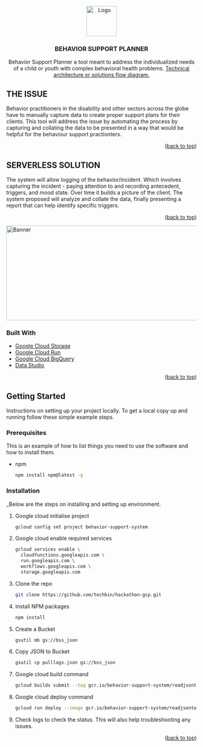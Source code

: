 <div id="top"></div>
<!--
*** Google Cloud Serverless Hackathon 
*** This project is for the Google Cloud Easy as Pie Serverless Hacathon.  The proposed plan will use Google Cloud's to build and deploy serverless application using Cloud Run, Cloud function, Cloud Storage and other Google tools.
*** Thanks again! Let's create something AMAZING! :D
-->



<!-- BEHAVIOR SUPPORT PLANNER -->
<!--
*** Behavior Support Planner a tool meant to address the individualized needs of a child or youth with complex behavioral health problems
-->

<!-- PROJECT LOGO -->
<br />
<div align="center">
  <a href="https://www.bucklit.com.au">
    <img src="https://drive.google.com/file/d/1CVWffWjEachGYa1fUNK1bh8PH4XuZPJQ/view?usp=sharing" alt="Logo" width="80" height="80">
  </a>

  <h3 align="center">BEHAVIOR SUPPORT PLANNER</h3>

  <p align="center">
    Behavior Support Planner a tool meant to address the individualized needs of a child or youth with complex behavioral health problems.

<a href="https://www.figma.com/file/xQDKaye9msu41Z6X1Cpk1r/Google-Cloud-Platform%3DBSS-Implementation?node-id=0%3A1">
Technical architecture or solutions flow diagram.
  </a>

  </p>
</div>






<!-- ABOUT THE PROJECT -->
## THE ISSUE

Behavior practitioners in the disability and other sectors across the globe have to manually capture data to create proper support plans for their clients. This tool will address the issue by automating the process by capturing and collating the data to be presented in a way that would be helpful for the behaviour support practionters.

<p align="right">(<a href="#top">back to top</a>)</p>

## SERVERLESS SOLUTION

The system will allow logging of the behavior/incident. Which involves capturing the incident - paying attention to and recording antecedent, triggers, and mood state. Over time it builds a picture of the client. The system proposed will analyze and collate the data, finally presenting a report that can help identify specific triggers.
<p align="right">(<a href="#top">back to top</a>)</p>

 <img src="https://drive.google.com/file/d/1ecXeTvrlNddhpXRWKBMbGZ5O-ehbV8PK/view" alt="Banner" width="700" height="250">

### Built With

* [Google Cloud Storage](https://nextjs.org/)
* [Google Cloud Run](https://nextjs.org/)
* [Google Cloud BigQuery](https://nextjs.org/)
* [Data Studio](https://nextjs.org/)


<p align="right">(<a href="#top">back to top</a>)</p>



<!-- GETTING STARTED -->
## Getting Started

Instructions on setting up your project locally.
To get a local copy up and running follow these simple example steps.

### Prerequisites

This is an example of how to list things you need to use the software and how to install them.
* npm
  ```sh
  npm install npm@latest -g
  ```

### Installation

_Below are the steps on installing and setting up environment. 

1. Google cloud initialise project 
   ```sh
   gcloud config set project behavior-support-system
   ```

2. Google cloud enable required services
   ```sh
   gcloud services enable \
     cloudfunctions.googleapis.com \
     run.googleapis.com \
     workflows.googleapis.com \
     storage.googleapis.com
   ```

3. Clone the repo
   ```sh
   git clone https://github.com/techbin/hackathon-gcp.git 
   ```
4. Install NPM packages
   ```sh
   npm install
   ```
5. Create a Bucket 
   ```sh
   gsutil mb gs://bss_json
   ```
6. Copy JSON to Bucket 
   ```sh
   gsutil cp pulllogs.json gs://bss_json
   ```

7. Google cloud build command
   ```sh
   gcloud builds submit --tag gcr.io/behavior-support-system/readjsontobigquery
   ```
8. Google cloud deploy command
   ```sh
   gcloud run deploy --image gcr.io/behavior-support-system/readjsontobigquery --max-instances=3
   ```

8. Check logs to check the status. This will also help troubleshooting any issues.

<p align="right">(<a href="#top">back to top</a>)</p>


